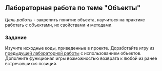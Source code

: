 ## Лабораторная работа по теме "Объекты"

*Цель работы* - закрепить понятие объекта, научиться на практике работать с объектами, их свойствами и методами.

### Задание

Изучите исходные коды, приведенные в проекте. Доработайте игру из [предыдущей лабораторной работы](https://github.com/AltmanEA/10_Intro_start) с использованием объектов. Дополните функционал игры возможностью возврата к любой из ранее встречавшихся позиций.